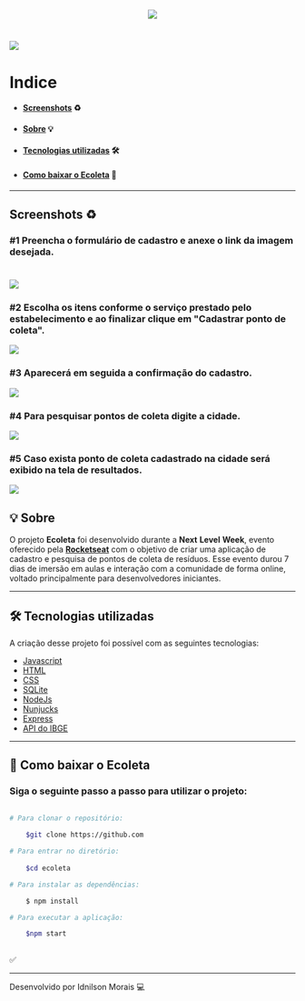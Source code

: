 <h1 align="center">
    <img src="https://ik.imagekit.io/8dj6eflxdg/logo_dEwTOMdUP.png"> 
</h1>

<h1>
    <img src="https://ik.imagekit.io/8dj6eflxdg/home__mbynE9hS.png">
</h1>


# Indice
- #### [Screenshots](#-screenshots)  :recycle:
- #### [Sobre](#-sobre)  💡
- #### [Tecnologias utilizadas](#-tecnologias-utilizadas)  🛠
- #### [Como baixar o Ecoleta](#-como-baixar-o-ecoleta)  🔎


---
## Screenshots :recycle:

### #1 Preencha o formulário de cadastro e anexe o link da imagem desejada.
<h1>
    <img src="https://ik.imagekit.io/8dj6eflxdg/exemplo-cadastro_lJBympjR6.png">
</h1>

### #2 Escolha os itens conforme o serviço prestado pelo estabelecimento e ao finalizar clique em "Cadastrar ponto de coleta".
    
</h1>
    <img src="https://ik.imagekit.io/8dj6eflxdg/exemplo-itens_ek0YyFvWFu.png">
</h1>

### #3 Aparecerá em seguida a confirmação do cadastro.
    
</h1>
    <img src="https://ik.imagekit.io/8dj6eflxdg/Cadastro-concluido_mpwLZfV8-m.png">
</h1>

### #4 Para pesquisar pontos de coleta digite a cidade.
    
</h1>
    <img src="https://ik.imagekit.io/8dj6eflxdg/Tela-de-pesquisa_Bt9OVRELo4.png">
</h1>

### #5 Caso exista ponto de coleta cadastrado na cidade será exibido na tela de resultados.
    
</h1>
    <img src="https://ik.imagekit.io/8dj6eflxdg/resultados-de-pesquisa_APGOfSN4a.png">
</h1>

## 💡 Sobre

O projeto **Ecoleta** foi desenvolvido durante a **Next** **Level** **Week**, evento oferecido pela **[Rocketseat](https://rocketseat.com.br)** com o objetivo de criar uma aplicação de cadastro e pesquisa de pontos de coleta de resíduos. Esse evento durou 7 dias de imersão em aulas e interação com a comunidade de forma online, voltado principalmente para desenvolvedores iniciantes.

---
## 🛠 Tecnologias utilizadas

A criação desse projeto foi possível com as seguintes tecnologias:

- [Javascript](https://www.javascript.com/)
- [HTML](https://developer.mozilla.org/pt-BR/docs/Web/HTML)
- [CSS](https://developer.mozilla.org/pt-BR/docs/Web/CS)
- [SQLite](https://www.sqlite.org/index.html)
- [NodeJs](https://nodejs.org/en/)
- [Nunjucks](https://www.npmjs.com/package/nunjucks)
- [Express](https://expressjs.com/pt-br/)
- [API do IBGE](https://servicodados.ibge.gov.br/api/docs) 

---
## 🔎 Como baixar o Ecoleta

### Siga o seguinte passo a passo para utilizar o projeto:

```bash

# Para clonar o repositório: 
 
    $git clone https://github.com  

# Para entrar no diretório:
 
    $cd ecoleta

# Para instalar as dependências:

    $ npm install

# Para executar a aplicação:

    $npm start
 
```

✅

---

Desenvolvido por Idnilson Morais 💻